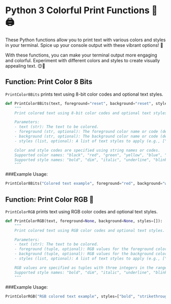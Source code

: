 # Python 3 Colorful Print Functions 🌈🖨️

These Python functions allow you to print text with various colors and styles in your terminal. Spice up your console output with these vibrant options! 🎨

With these functions, you can make your terminal output more engaging and colorful. Experiment with different colors and styles to create visually appealing text. 😊🚀

## Function: Print Color 8 Bits

`PrintColor8Bits` prints text using 8-bit color codes and optional text styles.

```python
def PrintColor8Bits(text, foreground="reset", background="reset", styles=[]):
    """
    Print colored text using 8-bit color codes and optional text styles.

    Parameters:
    - text (str): The text to be colored.
    - foreground (str, optional): The foreground color name or code (default is "reset").
    - background (str, optional): The background color name or code (default is "reset").
    - styles (list, optional): A list of text styles to apply (e.g., ["bold", "italic"]).

    Color and style codes are specified using string names or codes.
    Supported color names: "black", "red", "green", "yellow", "blue", "magenta", "cyan", "white", "default", "reset".
    Supported style names: "bold", "dim", "italic", "underline", "blink", "reverse", "hidden", "strikethrough".
    """
```

###Example Usage:

```python
PrintColor8Bits("Colored text example", foreground="red", background="white", styles=["italic", "underline"])
```

## Function: Print Color RGB 🌟

`PrintColorRGB` prints text using RGB color codes and optional text styles.

```python
def PrintColorRGB(text, foreground=None, background=None, styles=[]):
    """
    Print colored text using RGB color codes and optional text styles.

    Parameters:
    - text (str): The text to be colored.
    - foreground (tuple, optional): RGB values for the foreground color (default is None).
    - background (tuple, optional): RGB values for the background color (default is None).
    - styles (list, optional): A list of text styles to apply (e.g., ["bold", "italic"]).

    RGB values are specified as tuples with three integers in the range 0-255.
    Supported style names: "bold", "dim", "italic", "underline", "blink", "reverse", "hidden", "strikethrough".
    """
```

###Example Usage:

```python
PrintColorRGB("RGB colored text example", styles=["bold", "strikethrough"])
```